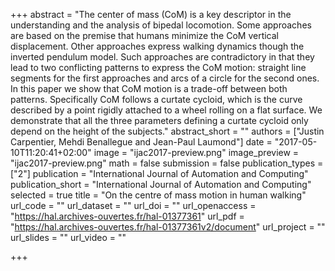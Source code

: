 +++
abstract = "The center of mass (CoM) is a key descriptor in the understanding and the analysis of bipedal locomotion. Some approaches are based on the premise that humans minimize the CoM vertical displacement. Other approaches express walking dynamics though the inverted pendulum model. Such approaches are contradictory in that they lead to two conflicting patterns to express the CoM motion: straight line segments for the first approaches and arcs of a circle for the second ones. In this paper we show that CoM motion is a trade-off between both patterns. Specifically CoM follows a curtate cycloid, which is the curve described by a point rigidly attached to a wheel rolling on a flat surface. We demonstrate that all the three parameters defining a curtate cycloid only depend on the height of the subjects."
abstract_short = ""
authors = ["Justin Carpentier, Mehdi Benallegue and Jean-Paul Laumond"]
date = "2017-05-10T11:20:41+02:00"
image = "ijac2017-preview.png"
image_preview = "ijac2017-preview.png"
math = false
submission = false
publication_types = ["2"]
publication = "International Journal of Automation and Computing"
publication_short = "International Journal of Automation and Computing"
selected = true
title = "On the centre of mass motion in human walking"
url_code = ""
url_dataset = ""
url_doi = ""
url_openaccess = "https://hal.archives-ouvertes.fr/hal-01377361"
url_pdf = "https://hal.archives-ouvertes.fr/hal-01377361v2/document"
url_project = ""
url_slides = ""
url_video = ""

+++

